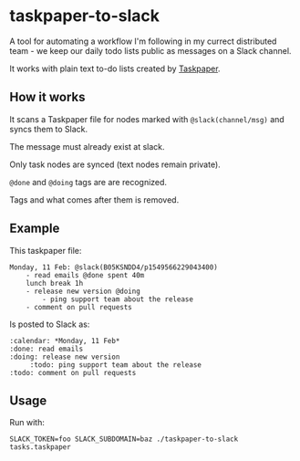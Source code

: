 # taskpaper-to-slack

A tool for automating a workflow I'm following in my
currect distributed team - we keep our daily todo lists public as
messages on a Slack channel.

It works with plain text to-do lists created by
[Taskpaper](https://www.taskpaper.com/).

## How it works

It scans a Taskpaper file for nodes marked with `@slack(channel/msg)` and
syncs them to Slack.

The message must already exist at slack.

Only task nodes are synced (text nodes remain private).

`@done` and `@doing` tags are are recognized.

Tags and what comes after them is removed.

## Example

This taskpaper file:

```
Monday, 11 Feb: @slack(B05KSNDD4/p1549566229043400)
	- read emails @done spent 40m
	lunch break 1h
	- release new version @doing
		- ping support team about the release
	- comment on pull requests
```

Is posted to Slack as:

```
:calendar: *Monday, 11 Feb*
:done: read emails
:doing: release new version
     :todo: ping support team about the release
:todo: comment on pull requests
```

## Usage

Run with:

```
SLACK_TOKEN=foo SLACK_SUBDOMAIN=baz ./taskpaper-to-slack tasks.taskpaper
```
